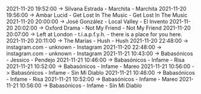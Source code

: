 2021-11-20 19:52:00 -> Silvana Estrada - Marchita - Marchita
2021-11-20 19:56:00 -> Ambar Lucid - Get Lost In The Music - Get Lost In The Music
2021-11-20 20:00:00 -> José González - Local Valley - El Invento
2021-11-20 20:02:00 -> Oxford Drama - Not My Friend - Not My Friend
2021-11-20 20:07:00 -> Left at London - t.i.a.p.f.y.h. - there is a place for you here.
2021-11-20 20:11:00 -> The Marías - Hush - Hush
2021-11-20 22:48:00 -> instagram.com - unknown - Instagram
2021-11-20 22:48:00 -> instagram.com - unknown - Instagram
2021-11-21 10:43:00 -> Babasónicos - Jessico - Pendejo
2021-11-21 10:46:00 -> Babasónicos - Infame - Risa
2021-11-21 10:52:00 -> Babasónicos - Infame - Mareo
2021-11-21 10:56:00 -> Babasónicos - Infame - Sin Mi Diablo
2021-11-21 10:46:00 -> Babasónicos - Infame - Risa
2021-11-21 10:52:00 -> Babasónicos - Infame - Mareo
2021-11-21 10:56:00 -> Babasónicos - Infame - Sin Mi Diablo
